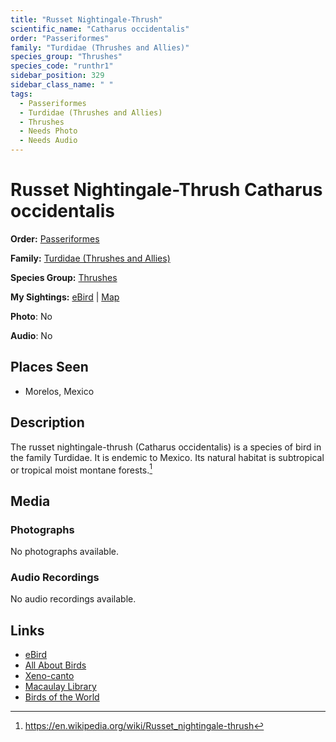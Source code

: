 ```yaml
---
title: "Russet Nightingale-Thrush"
scientific_name: "Catharus occidentalis"
order: "Passeriformes"
family: "Turdidae (Thrushes and Allies)"
species_group: "Thrushes"
species_code: "runthr1"
sidebar_position: 329
sidebar_class_name: " "
tags: 
  - Passeriformes
  - Turdidae (Thrushes and Allies)
  - Thrushes
  - Needs Photo
  - Needs Audio
---
```


# Russet Nightingale-Thrush <span className='sci_name'>Catharus occidentalis</span>

**Order:** [Passeriformes](/tags/passeriformes)

**Family:** [Turdidae (Thrushes and Allies)](/tags/turdidae-thrushes-and-allies)

**Species Group:** [Thrushes](/tags/thrushes)

**My Sightings:** [eBird](https://ebird.org/lifelist?r=world&time=life&spp=runthr1) | [Map](/map?species_code=runthr1)

**Photo**: No 

**Audio**: No

## Places Seen

* Morelos, Mexico

## Description
The russet nightingale-thrush (Catharus occidentalis) is a species of bird in the family Turdidae. It is endemic to Mexico.
Its natural habitat is subtropical or tropical moist montane forests.[^1]

[^1]: https://en.wikipedia.org/wiki/Russet_nightingale-thrush

## Media
### Photographs
No photographs available.

### Audio Recordings
No audio recordings available.

## Links
* [eBird](https://ebird.org/species/runthr1) 
* [All About Birds](https://www.allaboutbirds.org/guide/runthr1) 
* [Xeno-canto](https://www.xeno-canto.org/species/catharus-occidentalis) 
* [Macaulay Library](https://search.macaulaylibrary.org/catalog?taxonCode=runthr1&sort=rating_rank_desc)
* [Birds of the World](https://birdsoftheworld.org/bow/species/runthr1)
